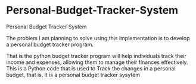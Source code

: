 # Personal-Budget-Tracker-System
Personal Budget Tracker System

The problem I am planning to solve using this implementation is to develop a personal budget tracker program.

That is the python budget tracker program will help individuals track their income and expenses, allowing them to manage their finances effectively.
This is a Python code that is used to Track the changes in a personal budget, that is, it is a personal budget tracker sysytem  
